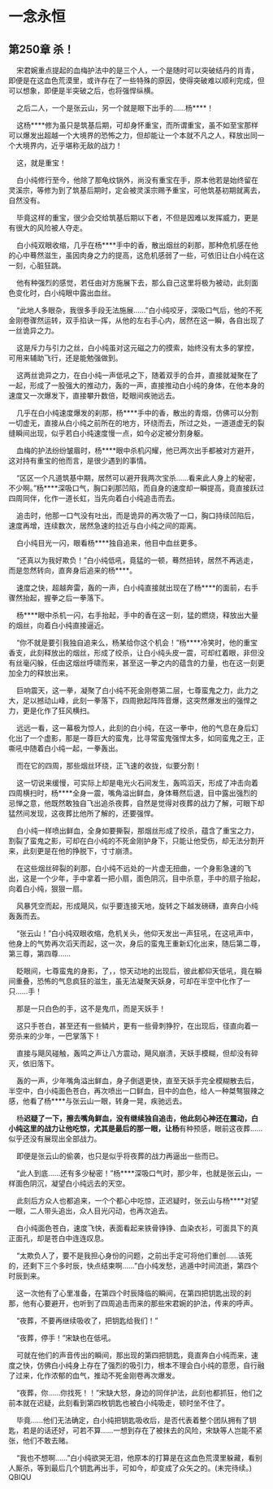 # 一念永恒 
 ## 第250章 杀！
     宋君婉重点提起的血梅护法中的是三个人，一个是随时可以突破结丹的肖青，即便是在这血色荒漠里，或许存在了一些特殊的原因，使得突破难以顺利完成，但可以想象，即便是半突破之后，也将强悍纵横。

    之后二人，一个是张云山，另一个就是眼下出手的……杨****！

    这杨****修为虽只是筑基后期，可却身怀重宝，而所谓重宝，虽不如至宝那样可以爆发出超越一个大境界的恐怖之力，但却能让一个本就不凡之人，释放出同一个大境界内，近乎堪称无敌的战力！

    这，就是重宝！

    白小纯修行至今，他除了那龟纹锅外，尚没有重宝在手，原本他若是始终留在灵溪宗，等修为到了筑基后期时，定会被灵溪宗赐予重宝，可他筑基初期就离去，自然没有。

    毕竟这样的重宝，很少会交给筑基后期以下者，不但是因难以发挥威力，更是有很大的风险被人夺走。

    白小纯双眼收缩，几乎在杨****手中的香，散出烟丝的刹那，那种危机感在他的心中蓦然滋生，虽因肉身之力的提高，这危机感弱了一些，可依旧让白小纯在这一刻，心脏狂跳。

    他有种强烈的感觉，若任由对方施展下去，那么自己这里将极为被动，此刻面色变化时，白小纯眼中露出血丝。

    “此地人多眼杂，我很多手段无法施展……”白小纯咬牙，深吸口气后，他的不死金刚卷骤然运转，双手掐诀一挥，从他的左右手心内，居然在这一瞬，各自出现了一丝诡异之力。

    这是斥力与引力之丝，白小纯虽对这元磁之力的摸索，始终没有太多的掌控，可用来辅助飞行，还是能勉强做到。

    这两丝诡异之力，在白小纯一声低吼之下，随着双手的合并，直接就凝聚在了一起，形成了一股强大的推动力，轰的一声，直接推动白小纯的身体，在他本身的速度又一次爆发下，直接攀升数倍，眨眼间疾驰远去。

    几乎在白小纯速度爆发的刹那，杨****手中的香，散出的青烟，仿佛可以分割一切虚无，直接从白小纯之前所在的地方，环绕而去，所过之处，一道道虚无的裂缝瞬间出现，似乎若白小纯速度慢一点，如今必定被分割身躯。

    血梅的护法纷纷皱眉时，杨****眼中杀机闪耀，他已两次出手都被对方避开，这对持有重宝的他而言，是很少遇到的事情。

    “区区一个凡道筑基中期，居然可以避开我两次宝杀……看来此人身上的秘密，不少啊。”杨****深吸口气，胸口刹那凹陷，而自身的速度却一瞬提高，竟直接跃过四周同伴，化作一道长虹，当先向着白小纯追击而去。

    追击时，他那一口气没有吐出，而是诡异的再次吸了一口，胸口持续凹陷后，速度再增，连续数次，居然急速的拉近与白小纯之间的距离。

    白小纯目光一闪，眼看杨****独自追来，他目中血丝更多。

    “还真以为我好欺负！”白小纯低吼，竟猛的一顿，蓦然扭转，居然不再逃走，而是忽然转向，直奔身后追来的杨****。

    速度之快，超越奔雷，轰的一声，白小纯直接就出现在了杨****的面前，右手骤然抬起，握拳之后一拳落下。

    杨****眼中杀机一闪，右手抬起，手中的香在这一刻，猛的燃烧，释放出大量的烟丝，向着白小纯直接逼近。

    “你不就是要引我独自追来么，杨某给你这个机会！”杨****冷笑时，他的重宝香支，此刻释放出的烟丝，形成了绞杀，让白小纯头皮一震，可却红着眼，非但没有丝毫闪躲，任由这烟丝呼啸而来，甚至这一拳之内的蕴含的力量，也在这一刻更加全力的释放出来。

    巨响震天，这一拳，凝聚了白小纯不死金刚卷第二层，七尊蛮鬼之力，此力之大，足以撼动山峰，此刻一拳落下，四周掀起阵阵音爆，这突然爆发出的强悍之力，更是化作了狂风横扫。

    远远一看，这一幕极为惊人，此刻的白小纯，在这一拳中，他的气息在身后幻化出了一个虚影，那是一尊巨大的蛮鬼，比寻常蛮鬼强悍太多，如同蛮鬼之王，正嘶吼中随着白小纯一起，一拳轰出。

    而在它的四周，那些烟丝环绕，正飞速的收拢，似要分割！

    这一切说来缓慢，可实际上却是电光火石间发生，轰鸣滔天，形成了冲击向着四周横扫时，杨****全身一震，嘴角溢出鲜血，身体蓦然后退，目中露出强烈的忌惮之意，他既然敢独自飞出追杀夜葬，自然是觉得对夜葬的战力了解，可眼下却猛然间发现，这夜葬比他所了解的，还要强悍。

    白小纯一样喷出鲜血，全身如要撕裂，那烟丝形成了绞杀，蕴含了重宝之力，割裂了蛮鬼之影，可却在白小纯的不死金刚护身下，只能让他受伤，却无法分割开来，此刻更是在他的挣脱下，寸寸崩溃。

    在这些烟丝碎裂的刹那，白小纯不远处的一片虚无扭曲，一个身影急速的飞出，这是一个少年，手中拿着一把小扇，面色阴沉，目中杀意，手中的扇子抬起，向着白小纯，狠狠一扇。

    风暴凭空而起，形成飓风，似乎要连接天地，旋转之下越发磅礴，直奔白小纯轰轰而去。

    “张云山！”白小纯双眼收缩，危机关头，他仰天发出一声狂吼，在这吼声中，他身上的气势再次滔天而起，这一次，身后的蛮鬼王重新幻化出来，随后第二尊，第三尊，第四尊……

    眨眼间，七尊蛮鬼的身影，了，，惊天动地的出现后，彼此都仰天低吼，竟在瞬间重叠，恐怖的气息疯狂的滋生，虽无法凝聚天妖身，可却在半空中化作了一只……手！

    那是一只白色的手，这不是鬼爪，而是天妖手！

    这只手苍白，甚至还有一些鳞片，更有一些骨刺狰狞，在出现后，径直向着一旁杀来的少年，一巴掌落下！

    直接与飓风碰触，轰鸣之声让八方震动，飓风崩溃，天妖手模糊，但却没有碎灭，依旧落下。

    轰的一声，少年嘴角溢出鲜血，身子倒退更快，直至天妖手完全模糊散去后，半空中，白小纯面色苍白，再次喷出一口鲜血，目中的血色，给人一种桀骜狠辣之感，他看了杨****与张云山一眼，转身一晃，疾驰远去。

    杨****迟疑了一下，擦去嘴角鲜血，没有继续独自追击，他此刻心神还在震动，白小纯这里的战力让他吃惊，尤其是最后的那一眼，让杨****有种预感，眼前这夜葬……似乎还没有展现出全部战力。

    即便是张云山的偷袭，也只是似乎将夜葬的战力再逼出一些而已。

    “此人到底……还有多少秘密！”杨****深吸口气时，那少年，也就是张云山，一样面色阴沉，凝望白小纯远去的天空。

    此刻后方众人也都追来，一个个都心中吃惊，正迟疑时，张云山与杨****对望一眼，二人带头追出，众人目光闪动，也再次追去。

    白小纯面色苍白，速度飞快，表面看起来铁骨铮铮、血染衣衫，可面具下的真正面孔，却是苍白中连连叹息。

    “太欺负人了，要不是我担心身份的问题，之前出手定可将他们重创……该死的，还剩下三个多时辰，快点结束啊……”白小纯发愁，逃遁中时间流逝，第四个时辰到来。

    这一次他有了心里准备，在第四个时辰降临的瞬间，在第四把钥匙出现的刹那，他有心要避开，也听到了四周追击而来的那些宋君婉的护法，传来的呼声。

    “夜葬，不要再继续吸收了，把钥匙给我们！”

    “夜葬，停手！”宋缺也在低吼。

    可就在他们的声音传出的瞬间，那出现的第四把钥匙，竟直奔白小纯而来，速度之快，仿佛白小纯身上存在了强烈的吸引力，根本不理会白小纯的意愿，自行融了过来，化作浓郁的血气，推动不死金刚卷再次爆发。

    “夜葬，你……你找死！！”宋缺大怒，身边的同伴护法，此刻也都抓狂，他们之前本就在迟疑，此刻看到第四枚钥匙也被白小纯吸走，顿时坐不住了。

    毕竟……他们无法确定，白小纯把钥匙吸收后，是否代表着整个团队拥有了钥匙，若是的话还好，可若不算……一想到存在了被抹去的风险，宋缺等人岂能不紧张，他们不敢去赌。

    “我也不想啊……”白小纯欲哭无泪，他原本的打算是在这血色荒漠里躲藏，看别人厮杀，等到最后几个钥匙再出手，可如今，却变成了众矢之的。(未完待续。) 
QBIQU
